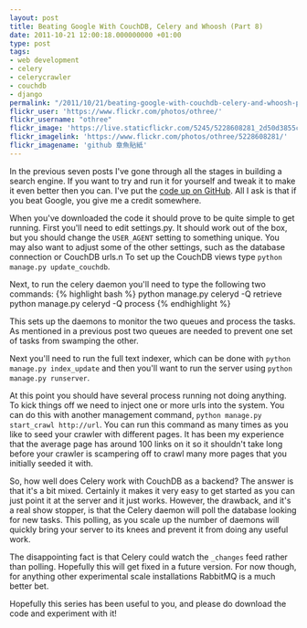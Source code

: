 ```yaml
---
layout: post
title: Beating Google With CouchDB, Celery and Whoosh (Part 8)
date: 2011-10-21 12:00:18.000000000 +01:00
type: post
tags:
- web development
- celery
- celerycrawler
- couchdb
- django
permalink: "/2011/10/21/beating-google-with-couchdb-celery-and-whoosh-part-8/"
flickr_user: 'https://www.flickr.com/photos/othree/'
flickr_username: "othree"
flickr_image: 'https://live.staticflickr.com/5245/5228608281_2d50d3855c_w.jpg'
flickr_imagelink: 'https://www.flickr.com/photos/othree/5228608281/'
flickr_imagename: 'github 章魚貼紙'
---
```

In the previous seven posts I've gone through all the stages in building a search engine. If you want to try
and run it for yourself and tweak it to make it even better then you can. I've put the <a
href="https://github.com/andrewjw/celery-crawler">code up on GitHub</a>. All I ask is that if you beat Google,
you give me a credit somewhere.

When you've downloaded the code it should prove to be quite simple to get running. First you'll need to edit
settings.py. It should work out of the box, but you should change the `USER_AGENT` setting to something
unique. You may also want to adjust some of the other settings, such as the database connection or CouchDB
urls.n To set up the CouchDB views type `python manage.py update_couchdb`.

Next, to run the celery daemon you'll need to type the following two commands:
{% highlight bash %}
python manage.py celeryd -Q retrieve
python manage.py celeryd -Q process
{% endhighlight %}

 This sets up the daemons to monitor the two queues and process the tasks. As mentioned in a previous post
two queues are needed to prevent one set of tasks from swamping the other.

Next you'll need to run the full text indexer, which can be done with `python manage.py index_update`
and then you'll want to run the server using `python manage.py runserver`.

At this point you should have several process running not doing anything. To kick things off we need to inject
one or more urls into the system. You can do this with another management command, `python manage.py
start_crawl http://url`. You can run this command as many times as you like to seed your crawler with
different pages. It has been my experience that the average page has around 100 links on it so it shouldn't
take long before your crawler is scampering off to crawl many more pages that you initially seeded it with.

So, how well does Celery work with CouchDB as a backend? The answer is that it's a bit mixed. Certainly it
makes it very easy to get started as you can just point it at the server and it just works. However, the
drawback, and it's a real show stopper, is that the Celery daemon will poll the database looking for new
tasks. This polling, as you scale up the number of daemons will quickly bring your server to its knees and
prevent it from doing any useful work.

The disappointing fact is that Celery could watch the `_changes` feed rather than polling. Hopefully
this will get fixed in a future version. For now though, for anything other experimental scale installations
RabbitMQ is a much better bet.

Hopefully this series has been useful to you, and please do download the code and experiment with it!
